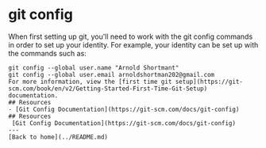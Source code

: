 # git config
When first setting up git, you'll need to work with the git config commands in order to set up your identity.
For example, your identity can be set up with the commands such as:
```
git config --global user.name "Arnold Shortmant"
git config --global user.email arnoldshortman202@gmail.com
For more information, view the [first time git setup](https://git-scm.com/book/en/v2/Getting-Started-First-Time-Git-Setup) documentation.
## Resources
- [Git Config Documentation](https://git-scm.com/docs/git-config)
## Resources
 [Git Config Documentation](https://git-scm.com/docs/git-config)
---
[Back to home](../README.md)